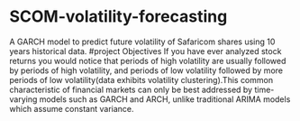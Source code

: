 # SCOM-volatility-forecasting
A GARCH model to predict future volatility of Safaricom shares using 10 years historical data.
#project Objectives
If you have ever analyzed stock returns you would notice that periods of high volatility are usually followed by periods of high volatility, and periods of low volatility followed by more periods of low volatility(data exhibits volatility clustering).This common characteristic of financial markets can only be best addressed by time-varying models such as GARCH and ARCH, unlike traditional ARIMA models which assume constant variance. 
